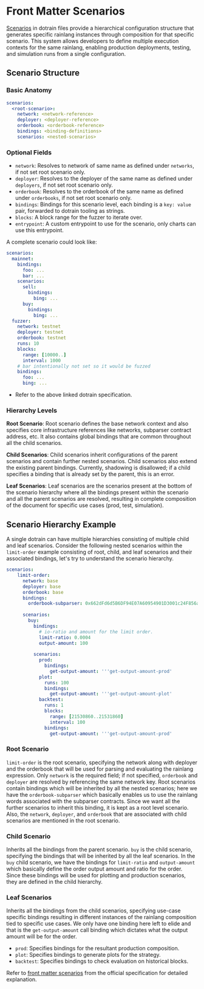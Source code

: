 # Front Matter Scenarios
[Scenarios](https://github.com/rainlanguage/specs/blob/main/ob-yaml.md#front-matter-scenarios) in dotrain files provide a hierarchical configuration structure that generates specific rainlang instances through composition for that specific scenario. This system allows developers to define multiple execution contexts for the same rainlang, enabling production deployments, testing, and simulation runs from a single configuration.

## Scenario Structure

### Basic Anatomy
```yaml
scenarios:
  <root-scenario>:
    network: <network-reference>
    deployer: <deployer-reference>
    orderbook: <orderbook-reference>
    bindings: <binding-definitions>
    scenarios: <nested-scenarios>
```

### Optional Fields
* `network`: Resolves to network of same name as defined under `networks`, if not set root scenario only.
* `deployer`: Resolves to the deployer of the same name as defined under `deployers`, if not set root scenario only.
* `orderbook`: Resolves to the orderbook of the same name as defined under `orderbooks`, if not set root scenario only. 
* `bindings`: Bindings for this scenario level, each binding is a `key: value` pair, forwarded to dotrain tooling as strings.
* `blocks`: A block range for the fuzzer to iterate over. 
* `entrypoint`: A custom entrypoint to use for the scenario, only charts can use this entrypoint.

A complete scenario could look like:
```yaml
scenarios:
  mainnet:
    bindings:
      foo: ...
      bar: ...
    scenarios:
      sell:
        bindings:
          bing: ...
      buy:
        bindings:
          bing: ...
  fuzzer:
    network: testnet
    deployer: testnet
    orderbook: testnet
    runs: 10
    blocks:
      range: [10000..]
      interval: 1000
    # bar intentionally not set so it would be fuzzed
    bindings:
      foo: ...
      bing: ...
```
- Refer to the above linked dotrain specification. 

### Hierarchy Levels

**Root Scenario**: Root scenario defines the base network context and also specifies core infrastructure references like networks, subparser contract address, etc. It also contains global bindings that are common throughout all the child scenarios.

**Child Scenarios**: Child scenarios inherit configurations of the parent scenarios and contain further nested scenarios. Child scenarios also extend the existing parent bindings. Currently, shadowing is disallowed; if a child specifies a binding that is already set by the parent, this is an error.

**Leaf Scenarios**: Leaf scenarios are the scenarios present at the bottom of the scenario hierarchy where all the bindings present within the scenario and all the parent scenarios are resolved, resulting in complete composition of the document for specific use cases (prod, test, simulation).

## Scenario Hierarchy Example
A single dotrain can have multiple hierarchies consisting of multiple child and leaf scenarios. Consider the following nested scenarios within the `limit-order` example consisting of root, child, and leaf scenarios and their associated bindings, let's try to understand the scenario hierarchy.
```yaml
scenarios:
    limit-order:
      network: base
      deployer: base
      orderbook: base
      bindings:
        orderbook-subparser: 0x662dFd6d5B6DF94E07A60954901D3001c24F856a
        
      scenarios:
        buy:
          bindings:
            # io-ratio and amount for the limit order.
            limit-ratio: 0.0004
            output-amount: 100
            
          scenarios:
            prod:
              bindings:
                get-output-amount: '''get-output-amount-prod'
            plot:
              runs: 100
              bindings:
                get-output-amount: '''get-output-amount-plot'
            backtest:
              runs: 1
              blocks:
                range: [21530860..21531860]
                interval: 100
              bindings:
                get-output-amount: '''get-output-amount-prod'
```

### Root Scenario
`limit-order` is the root scenario, specifying the network along with deployer and the orderbook that will be used for parsing and evaluating the rainlang expression. Only `network` is the required field; if not specified, `orderbook` and `deployer` are resolved by referencing the same network key. Root scenarios contain bindings which will be inherited by all the nested scenarios; here we have the `orderbook-subparser` which basically enables us to use the rainlang words associated with the subparser contracts. Since we want all the further scenarios to inherit this binding, it is kept as a root level scenario. Also, the `network`, `deployer`, and `orderbook` that are associated with child scenarios are mentioned in the root scenario.

### Child Scenario
Inherits all the bindings from the parent scenario. `buy` is the child scenario, specifying the bindings that will be inherited by all the leaf scenarios. In the `buy` child scenario, we have the bindings for `limit-ratio` and `output-amount` which basically define the order output amount and ratio for the order. Since these bindings will be used for plotting and production scenarios, they are defined in the child hierarchy.

### Leaf Scenarios
Inherits all the bindings from the child scenarios, specifying use-case specific bindings resulting in different instances of the rainlang composition tied to specific use cases. We only have one binding here left to elide and that is the `get-output-amount` call binding which dictates what the output amount will be for the order.
* `prod`: Specifies bindings for the resultant production composition.
* `plot`: Specifies bindings to generate plots for the strategy.
* `backtest`: Specifies bindings to check evaluation on historical blocks.

Refer to [front matter scenarios](https://github.com/rainlanguage/specs/blob/main/ob-yaml.md#front-matter-scenarios) from the official specification for detailed explanation.
